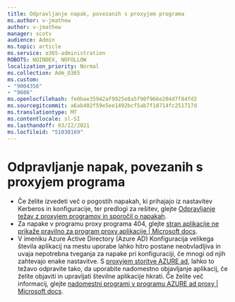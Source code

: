 ```yaml
---
title: Odpravljanje napak, povezanih s proxyjem programa
ms.author: v-jmathew
author: v-jmathew
manager: scotv
audience: Admin
ms.topic: article
ms.service: o365-administration
ROBOTS: NOINDEX, NOFOLLOW
localization_priority: Normal
ms.collection: Adm_O365
ms.custom:
- "9004356"
- "9686"
ms.openlocfilehash: fe0bae35942af9925e8a5f90f966e204d7f84fd2
ms.sourcegitcommit: a6ab402f59e5ee1492bcf5ab7f18714fc251717d
ms.translationtype: MT
ms.contentlocale: sl-SI
ms.lasthandoff: 03/22/2021
ms.locfileid: "51038169"
---
```

# <a name="troubleshoot-errors-related-to-application-proxy"></a>Odpravljanje napak, povezanih s proxyjem programa

- Če želite izvedeti več o pogostih napakah, ki prihajajo iz nastavitev Kerberos in konfiguracije, ter predlogi za rešitev, glejte [Odpravljanje težav z proxyjem programov in sporočil o napakah](https://docs.microsoft.com/azure/active-directory/manage-apps/application-proxy-troubleshoot#kerberos-errors).
- Za napake v programu proxy programa 404, glejte [stran aplikacije ne prikaže pravilno za program proxy aplikacije | Microsoft docs](https://docs.microsoft.com/azure/active-directory/manage-apps/application-proxy-page-appearance-broken-problem).
- V imeniku Azure Active Directory (Azure AD) Konfiguracija velikega števila aplikacij na mestu uporabe lahko hitro postane neobvladljiva in uvaja nepotrebna tveganja za napake pri konfiguraciji, če mnogi od njih zahtevajo enake nastavitve. S [proxyjem storitve AZURE ad](https://docs.microsoft.com/azure/active-directory/manage-apps/application-proxy), lahko to težavo odpravite tako, da uporabite nadomestno objavljanje aplikacij, če želite objaviti in upravljati številne aplikacije hkrati. Če želite več informacij, glejte [nadomestni programi v programu AZURE ad proxy | Microsoft docs](https://docs.microsoft.com/azure/active-directory/manage-apps/application-proxy-wildcard).
